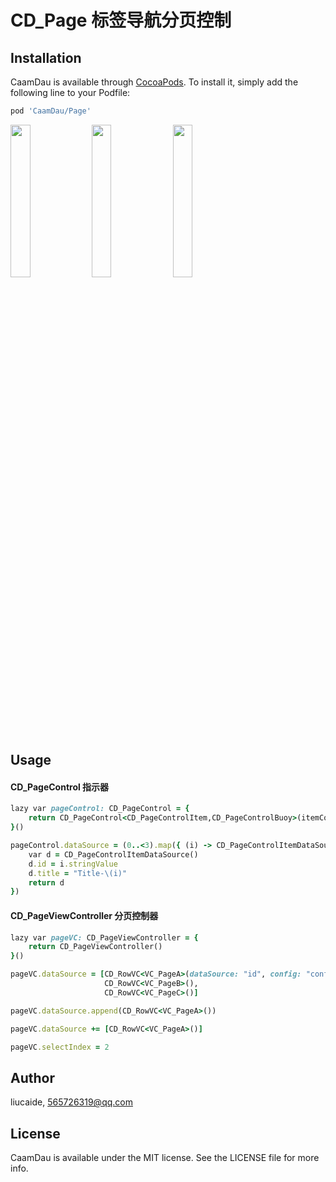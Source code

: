 # CD_Page 标签导航分页控制

## Installation

CaamDau is available through [CocoaPods](https://cocoapods.org). To install
it, simply add the following line to your Podfile:

```ruby
pod 'CaamDau/Page'
```
<p>
  <img src="https://github.com/liucaide/Images/blob/master/CD/page1.gif" width="25%" />
  <img src="https://github.com/liucaide/Images/blob/master/CD/page2.gif" width="25%" />
  <img src="https://github.com/liucaide/Images/blob/master/CD/page3.png" width="25%" />
</p>

## Usage
#### CD_PageControl 指示器

```ruby
lazy var pageControl: CD_PageControl = {
    return CD_PageControl<CD_PageControlItem,CD_PageControlBuoy>(itemConfig:CD_PageControlItem.Model(), buoyConfig: CD_PageControlBuoy.Model())
}()

pageControl.dataSource = (0..<3).map({ (i) -> CD_PageControlItemDataSource in
    var d = CD_PageControlItemDataSource()
    d.id = i.stringValue
    d.title = "Title-\(i)"
    return d
})
```
#### CD_PageViewController 分页控制器

```ruby
lazy var pageVC: CD_PageViewController = {
    return CD_PageViewController()
}()

pageVC.dataSource = [CD_RowVC<VC_PageA>(dataSource: "id", config: "config"),
                     CD_RowVC<VC_PageB>(),
                     CD_RowVC<VC_PageC>()]

pageVC.dataSource.append(CD_RowVC<VC_PageA>()) 

pageVC.dataSource += [CD_RowVC<VC_PageA>()]  

pageVC.selectIndex = 2
```

## Author

liucaide, 565726319@qq.com

## License

CaamDau is available under the MIT license. See the LICENSE file for more info.
